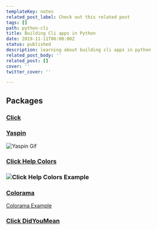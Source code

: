 ```yaml
---
templateKey: notes
related_post_label: Check out this related post
tags: []
path: python-cli
title: Building Cli apps in Python
date: 2019-11-11T06:00:00Z
status: published
description: learning about building cli apps in python
related_post_body: ''
related_post: []
cover: ''
twitter_cover: ''

---
```

## Packages

### [Click](https://click.palletsprojects.com/en/7.x/ "Click")


### [Yaspin](https://pypi.org/project/yaspin/ "Yaspin")

![Yaspin Gif](https://warehouse-camo.cmh1.psfhosted.org/1bf73e6062750b03a63648f4cab5147b82e4be97/68747470733a2f2f7261772e67697468756275736572636f6e74656e742e636f6d2f706176646d79742f79617370696e2f6d61737465722f676966732f64656d6f2e676966)

### [Click Help Colors](https://github.com/click-contrib/click-help-colors) 

### ![Click Help Colors Example](https://raw.githubusercontent.com/r-m-n/click-help-colors/master/examples/1.png)

### [Colorama](https://github.com/tartley/colorama "colorama")

[Colorama Example](https://github.com/tartley/colorama/raw/master/screenshots/ubuntu-demo.png)

### [Click DidYouMean](https://github.com/click-contrib/click-didyoumean)

